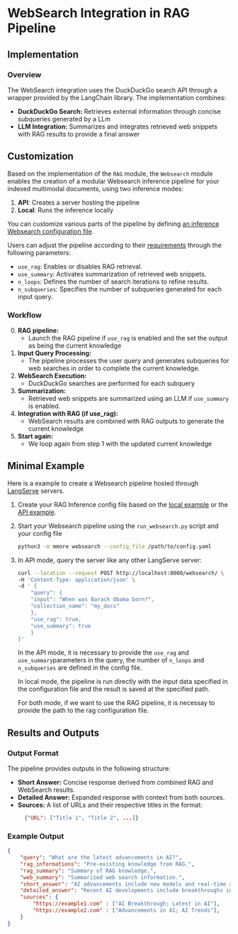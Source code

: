 # WebSearch Integration in RAG Pipeline




## Implementation

### Overview
The WebSearch integration uses the DuckDuckGo search API through a wrapper provided by the LangChain library. The implementation combines:

- **DuckDuckGo Search:** Retrieves external information through concise subqueries generated by a LLm
- **LLM Integration:** Summarizes and integrates retrieved web snippets with RAG results to provide a final answer

## Customization

Based on the implementation of the `RAG` module, the `Websearch` module enables the creation of a modular Websearch inference pipeline for your indexed multimodal documents, using two inference modes:
 1. **API**: Creates a server hosting the pipeline
 2. **Local**: Runs the inference locally
 
You can customize various parts of the pipeline by defining [an inference Websearch configuration file](/examples/websearchRAG/config_api.yaml).


Users can adjust the pipeline according to their [requirements](/examples/websearchRAG/config.yaml) through the following parameters:

- `use_rag`: Enables or disables RAG retrieval.
- `use_summary`: Activates summarization of retrieved web snippets.
- `n_loops`: Defines the number of search iterations to refine results.
- `n_subqueries`: Specifies the number of subqueries generated for each input query.



### Workflow

0. **RAG pipeline:**
    - Launch the RAG pipeline if `use_rag` is enabled and the set the output as being the current knowledge
1. **Input Query Processing:**
   - The pipeline processes the user query and generates subqueries for web searches in order to complete the current knowledge.
2. **WebSearch Execution:**
   - DuckDuckGo searches are performed for each subquery
3. **Summarization:**
   - Retrieved web snippets are summarized using an LLM if `use_summary` is enabled.
4. **Integration with RAG (if use_rag):**
   - WebSearch results are combined with RAG outputs to generate the current knowledge
5. **Start again:**
    - We loop again from step 1 with the updated current knowledge






## Minimal Example

Here is a example to create a Websearch pipeline hosted through [LangServe](https://python.langchain.com/docs/langserve/) servers.

1. Create your RAG Inference config file based on the [local example](/examples/websearch/config.yaml) or the [API example](/examples/websearch/config_api.yaml).

2. Start your Websearch pipeline using the `run_websearch.py` script and your config file
    ```bash
    python3 -m mmore websearch --config_file /path/to/config.yaml
    ```

3. In API mode, query the server like any other LangServe server:
    ```bash
    curl --location --request POST http://localhost:8000/websearch/ \
    -H 'Content-Type: application/json' \
    -d ' {
        "query": {
        "input": "When was Barack Obama born?",
        "collection_name": "my_docs"
        },
        "use_rag": true,
        "use_summary": true
        }
    }'
    ```
    In the API mode, it is necessary to provide the `use_rag` and `use_summary`parameters in the query, the number of `n_loops` and `n_subqueries` are defined in the config file.

    In local mode, the pipeline is run directly with the input data specified in the configuration file and the result is saved at the specified path.

    For both mode, if we want to use the RAG pipeline, it is necessay to provide the path to the rag configuration file.


## Results and Outputs

### Output Format
The pipeline provides outputs in the following structure:

- **Short Answer:** Concise response derived from combined RAG and WebSearch results.
- **Detailed Answer:** Expanded response with context from both sources.
- **Sources:** A list of URLs and their respective titles in the format:
  ```json
    {"URL": ["Title 1", "Title 2", ...]}
  ```

### Example Output
```json
{
    "query": "What are the latest advancements in AI?",
    "rag_informations": "Pre-existing knowledge from RAG.",
    "rag_summary": "Summary of RAG knowledge.",
    "web_summary": "Summarized web search information.",
    "short_answer": "AI advancements include new models and real-time applications.",
    "detailed_answer": "Recent AI developments include breakthroughs in large language models and innovative real-time applications, supported by diverse resources from RAG and web search.",
    "sources": {
        "https://example1.com" : ["AI Breakthrough; Latest in AI"],
        "https://example2.com" : ["Advancements in AI; AI Trends"],
    }
}

